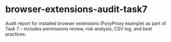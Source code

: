 # browser-extensions-audit-task7
Audit report for installed browser extensions (FoxyProxy example) as part of Task 7 – includes permissions review, risk analysis, CSV log, and best practices.

